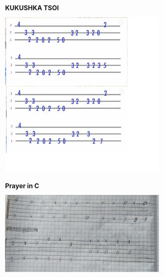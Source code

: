 ## KUKUSHKA TSOI

![image info](./pictures/kukushka/solo.png)

## Prayer in C

![samara](./pictures/prayerinc/solo.jpg)
